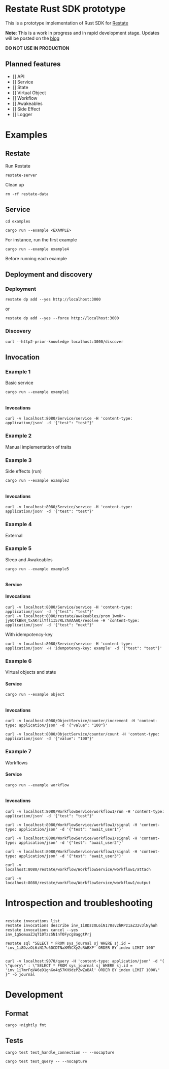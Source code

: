 # Restate Rust SDK prototype

This is a prototype implementation of Rust SDK for [Restate](https://restate.dev/)

**Note**: This is a work in progress and in rapid development stage. Updates will be posted on
the [blog](https://content.denote.dev/let-us-design-a-durable-promise-sdk-in-rust/)

**DO NOT USE IN PRODUCTION**

## Planned features

- [] API
- [] Service
- [] State
- [] Virtual Object
- [] Workflow
- [] Awakeables
- [] Side Effect
- [] Logger

# Examples

## Restate

Run Restate

```shell
restate-server
```

Clean up

```shell
rm -rf restate-data
```

## Service

```
cd examples
```

```shell
cargo run --example <EXAMPLE> 
```

For instance, run the first example

```shell
cargo run --example example4
```

Before running each example

## Deployment and discovery

### Deployment

```shell
restate dp add --yes http://localhost:3000 
```

or

```shell
restate dp add --yes --force http://localhost:3000
```

### Discovery

```shell
curl --http2-prior-knowledge localhost:3000/discover
```

## Invocation

### Example 1

Basic service

```shell
cargo run --example example1
 
```

#### Invocations

```shell
curl -v localhost:8080/Service/service -H 'content-type: application/json' -d '{"test": "test"}'
```

### Example 2

Manual implementation of traits

### Example 3

Side effects (run)

```shell
cargo run --example example3
 
```

#### Invocations

```shell
curl -v localhost:8080/Service/service -H 'content-type: application/json' -d '{"test": "test"}'
```

### Example 4

External


### Example 5

Sleep and Awakeables

```shell
cargo run --example example5
 
```

#### Service

#### Invocations

```shell
curl -v localhost:8080/Service/service -H 'content-type: application/json' -d '{"test": "test"}'
curl -v localhost:8080/restate/awakeables/prom_1wmUr-jyGQfkBkN_txAKrilYfl1I57RL7AAAAAQ/resolve -H 'content-type: application/json' -d '{"test": "next"}'

```

With idempotency-key

```shell
curl -v localhost:8080/Service/service -H 'content-type: application/json' -H 'idempotency-key: example' -d '{"test": "test"}'

```

### Example 6

Virtual objects and state

#### Service

```shell
cargo run --example object 
 
```

#### Invocations

```shell
curl -v localhost:8080/ObjectService/counter/increment -H 'content-type: application/json' -d '{"value": "100"}'

curl -v localhost:8080/ObjectService/counter/count -H 'content-type: application/json' -d '{"value": "100"}'
```

### Example 7

Workflows

#### Service

```shell
cargo run --example workflow
 
```

#### Invocations

```shell
curl -v localhost:8080/WorkflowService/workflow1/run -H 'content-type: application/json' -d '{"test": "test"}'

curl -v localhost:8080/WorkflowService/workflow1/signal -H 'content-type: application/json' -d '{"test": "await_user1"}'

curl -v localhost:8080/WorkflowService/workflow1/signal -H 'content-type: application/json' -d '{"test": "await_user2"}'

curl -v localhost:8080/WorkflowService/workflow1/signal -H 'content-type: application/json' -d '{"test": "await_user3"}'

curl -v localhost:8080/restate/workflow/WorkflowService/workflow1/attach

curl -v localhost:8080/restate/workflow/WorkflowService/workflow1/output
```

# Introspection and troubleshooting

```shell

restate invocations list
restate invocations describe inv_1i8DzzOL6iN178sv2hRPz1aZ32v3lNyhWh
restate invocations cancel --yes inv_1gSomuaZJqT10TzzSN1nTOFycg8aggtPrj

```

```shell
restate sql "SELECT * FROM sys_journal sj WHERE sj.id = 'inv_1i8DzzOL6iN17u6DCDTNaXM5CXyZcRABXP' ORDER BY index LIMIT 100"
```

```shell

curl -v localhost:9070/query -H 'content-type: application/json' -d "{ \"query\" : \"SELECT * FROM sys_journal sj WHERE sj.id = 'inv_1i7mrFgVA6eD1gnGo4q57KH9dzPZwZuBAl' ORDER BY index LIMIT 1000\" }" -o journal
```

# Development

## Format

```shell
cargo +nightly fmt
```

## Tests

```shell
cargo test test_handle_connection -- --nocapture

cargo test test_query -- --nocapture
```

